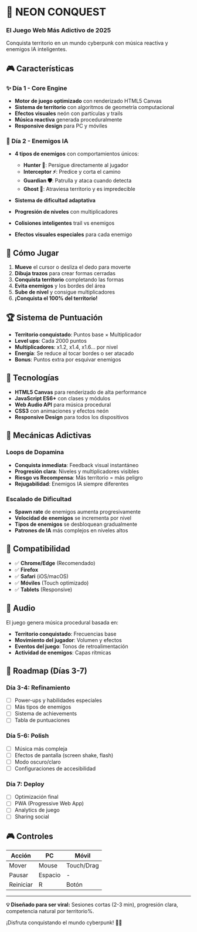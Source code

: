 # 🌈 NEON CONQUEST
### El Juego Web Más Adictivo de 2025

Conquista territorio en un mundo cyberpunk con música reactiva y enemigos IA inteligentes.

## 🎮 Características

### ✨ Día 1 - Core Engine
- **Motor de juego optimizado** con renderizado HTML5 Canvas
- **Sistema de territorio** con algoritmos de geometría computacional
- **Efectos visuales** neón con partículas y trails
- **Música reactiva** generada proceduralmente
- **Responsive design** para PC y móviles

### 🤖 Día 2 - Enemigos IA
- **4 tipos de enemigos** con comportamientos únicos:
  - **Hunter 🎯**: Persigue directamente al jugador
  - **Interceptor ⚡**: Predice y corta el camino
  - **Guardian 🛡️**: Patrulla y ataca cuando detecta
  - **Ghost 👻**: Atraviesa territorio y es impredecible

- **Sistema de dificultad adaptativa**
- **Progresión de niveles** con multiplicadores
- **Colisiones inteligentes** trail vs enemigos
- **Efectos visuales especiales** para cada enemigo

## 🎯 Cómo Jugar

1. **Mueve** el cursor o desliza el dedo para moverte
2. **Dibuja trazos** para crear formas cerradas
3. **Conquista territorio** completando las formas
4. **Evita enemigos** y los bordes del área
5. **Sube de nivel** y consigue multiplicadores
6. **¡Conquista el 100% del territorio!**

## 🏆 Sistema de Puntuación

- **Territorio conquistado**: Puntos base × Multiplicador
- **Level ups**: Cada 2000 puntos
- **Multiplicadores**: x1.2, x1.4, x1.6... por nivel
- **Energía**: Se reduce al tocar bordes o ser atacado
- **Bonus**: Puntos extra por esquivar enemigos

## 🎨 Tecnologías

- **HTML5 Canvas** para renderizado de alta performance
- **JavaScript ES6+** con clases y módulos
- **Web Audio API** para música procedural
- **CSS3** con animaciones y efectos neón
- **Responsive Design** para todos los dispositivos

## 🚀 Mecánicas Adictivas

### Loops de Dopamina
- **Conquista inmediata**: Feedback visual instantáneo
- **Progresión clara**: Niveles y multiplicadores visibles
- **Riesgo vs Recompensa**: Más territorio = más peligro
- **Rejugabilidad**: Enemigos IA siempre diferentes

### Escalado de Dificultad
- **Spawn rate** de enemigos aumenta progresivamente
- **Velocidad de enemigos** se incrementa por nivel
- **Tipos de enemigos** se desbloquean gradualmente
- **Patrones de IA** más complejos en niveles altos

## 📱 Compatibilidad

- ✅ **Chrome/Edge** (Recomendado)
- ✅ **Firefox** 
- ✅ **Safari** (iOS/macOS)
- ✅ **Móviles** (Touch optimizado)
- ✅ **Tablets** (Responsive)

## 🎵 Audio

El juego genera música procedural basada en:
- **Territorio conquistado**: Frecuencias base
- **Movimiento del jugador**: Volumen y efectos
- **Eventos del juego**: Tonos de retroalimentación
- **Actividad de enemigos**: Capas rítmicas

## 🌟 Roadmap (Días 3-7)

### Día 3-4: Refinamiento
- [ ] Power-ups y habilidades especiales
- [ ] Más tipos de enemigos
- [ ] Sistema de achievements
- [ ] Tabla de puntuaciones

### Día 5-6: Polish
- [ ] Música más compleja
- [ ] Efectos de pantalla (screen shake, flash)
- [ ] Modo oscuro/claro
- [ ] Configuraciones de accesibilidad

### Día 7: Deploy
- [ ] Optimización final
- [ ] PWA (Progressive Web App)
- [ ] Analytics de juego
- [ ] Sharing social

## 🎮 Controles

| Acción | PC | Móvil |
|--------|----|----|
| Mover | Mouse | Touch/Drag |
| Pausar | Espacio | - |
| Reiniciar | R | Botón |

---

**💡 Diseñado para ser viral:** Sesiones cortas (2-3 min), progresión clara, competencia natural por territorio%.

¡Disfruta conquistando el mundo cyberpunk! 🌈✨